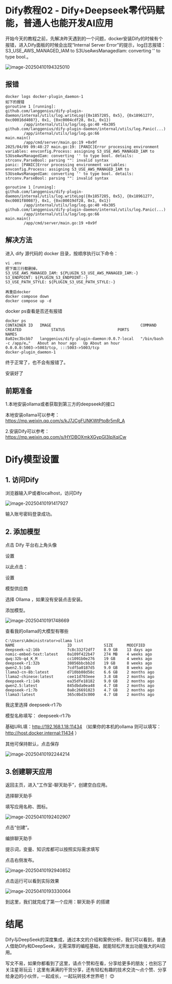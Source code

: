 # Dify教程02 - Dify+Deepseek零代码赋能，普通人也能开发AI应用



开始今天的教程之前，先解决昨天遇到的一个问题，docker安装Dify的时候有个报错，进入Dify面板的时候会出现“Internal Server Error”的提示，log日志报错：S3_USE_AWS_MANAGED_IAM to S3UseAwsManagedIam: converting '' to type bool.。

![image-20250410194325010](https://imgoss.xgss.net/picgo/image-20250410194325010.png?aliyun)

## 报错

```
docker logs docker-plugin_daemon-1
如下的报错
goroutine 1 [running]:
github.com/langgenius/dify-plugin-daemon/internal/utils/log.writeLog({0x1857285, 0x5}, {0x1896127?, 0xc00016d408?}, 0x1, {0xc0004cdf28, 0x1, 0x1})
        /app/internal/utils/log/log.go:40 +0x305
github.com/langgenius/dify-plugin-daemon/internal/utils/log.Panic(...)
        /app/internal/utils/log/log.go:66
main.main()
        /app/cmd/server/main.go:19 +0x9f
2025/04/09 09:48:27 main.go:19: [PANIC]Error processing environment variables: envconfig.Process: assigning S3_USE_AWS_MANAGED_IAM to S3UseAwsManagedIam: converting '' to type bool. details: strconv.ParseBool: parsing "": invalid syntax
panic: [PANIC]Error processing environment variables: envconfig.Process: assigning S3_USE_AWS_MANAGED_IAM to S3UseAwsManagedIam: converting '' to type bool. details: strconv.ParseBool: parsing "": invalid syntax

goroutine 1 [running]:
github.com/langgenius/dify-plugin-daemon/internal/utils/log.writeLog({0x1857285, 0x5}, {0x1896127?, 0xc0001f8008?}, 0x1, {0xc00019df28, 0x1, 0x1})
        /app/internal/utils/log/log.go:40 +0x305
github.com/langgenius/dify-plugin-daemon/internal/utils/log.Panic(...)
        /app/internal/utils/log/log.go:66
main.main()
        /app/cmd/server/main.go:19 +0x9f
```

## 解决方法

进入 dify 源代码的 docker 目录，按顺序执行以下命令：

```
vi .env
把下面三行都删掉。
S3_USE_AWS_MANAGED_IAM: ${PLUGIN_S3_USE_AWS_MANAGED_IAM:-}
S3_ENDPOINT: ${PLUGIN_S3_ENDPOINT:-}
S3_USE_PATH_STYLE: ${PLUGIN_S3_USE_PATH_STYLE:-}

再重启docker
docker compose down
docker compose up -d

```

docker ps查看是否还有报错

```
docker ps
CONTAINER ID   IMAGE                                       COMMAND                  CREATED             STATUS                       PORTS                                                                      NAMES
8a02ec3bcbb7   langgenius/dify-plugin-daemon:0.0.7-local   "/bin/bash -c /app/e…"   About an hour ago   Up About an hour             0.0.0.0:5003->5003/tcp, :::5003->5003/tcp                                  docker-plugin_daemon-1
```

终于正常了，也不会有报错了。

安装好了

## 前期准备

1.本地安装ollama或者获取到第三方的deepseek的接口

本地安装ollama可以参考：https://mp.weixin.qq.com/s/kJ7JCgFUNKWtPtp8r5mR_A

2.安装Dify可以参考：https://mp.weixin.qq.com/s/HYDBOXmkXGypGl3IpXqiCw

# Dify模型设置

## 1. 访问Dify

浏览器输入IP或者localhost，访问Dify

![image-20250410191417927](https://imgoss.xgss.net/picgo/image-20250410191417927.png?aliyun)

输入账号密码登录成功。

## 2. 添加模型

点击 Dify 平台右上角头像

设置

以此点击：

设置

模型供应商

选择 Ollama ，如果没有安装点击安装。

添加模型。

![image-20250410191748669](https://imgoss.xgss.net/picgo/image-20250410191748669.png?aliyun)

查看我的ollama的大模型有哪些

```
C:\Users\Administrator>ollama list
NAME                       ID              SIZE      MODIFIED
deepseek-v2:16b            7c8c332f2df7    8.9 GB    13 days ago
nomic-embed-text:latest    0a109f422b47    274 MB    4 weeks ago
qwq:32b-q4_K_M             cc1091b0e276    19 GB     4 weeks ago
deepseek-r1:32b            38056bbcbb2d    19 GB     8 weeks ago
qwen2.5:14b                7cdf5a0187d5    9.0 GB    8 weeks ago
llama3-cn-8b:latest        d710bb08d58c    6.6 GB    2 months ago
llama2-chinese:latest      cee11d703eee    3.8 GB    2 months ago
deepseek-r1:14b            ea35dfe18182    9.0 GB    2 months ago
qwen2.5:latest             845dbda0ea48    4.7 GB    2 months ago
deepseek-r1:7b             0a8c26691023    4.7 GB    2 months ago
llama3:latest              365c0bd3c000    4.7 GB    2 months ago
```

我这里选择 deepseek-r1:7b

模型名称填写： deepseek-r1:7b

基础URL填：http://192.168.1.18:11434 （如果你的本机的ollama 则可以填写： http://host.docker.internal:11434 ）

其他可保持默认，点击保存

![image-20250410192244214](https://imgoss.xgss.net/picgo/image-20250410192244214.png?aliyun)

## 3.创建聊天应用

返回主页，进入“工作室-聊天助手”，创建空白应用。

选择聊天助手

填写应用名称、图标。

![image-20250410192402907](https://imgoss.xgss.net/picgo/image-20250410192402907.png?aliyun)

点击“创建”。

编排聊天助手

提示词，变量、知识库都可以按照实际需求填写

点击右侧发布。

![image-20250410192940852](https://imgoss.xgss.net/picgo/image-20250410192940852.png?aliyun)

点击运行可以看到实际效果

![image-20250410193330064](https://imgoss.xgss.net/picgo/image-20250410193330064.png?aliyun)

到这里，我们就完成了第一个应用：聊天助手 的搭建

# 结尾

Dify与DeepSeek的深度集成，通过本文的介绍和案例分析，我们可以看到，普通人借助Dify和DeepSeek，无需深厚的编程基础，就能轻松开发出功能强大的AI应用。

写文不易，如果你都看到了这里，请点个赞和在看，分享给更多的朋友；也别忘了关注星哥玩云！这里有满满的干货分享，还有轻松有趣的技术交流～点个赞、分享给身边的小伙伴，一起成长，一起玩转技术世界吧！ 😊